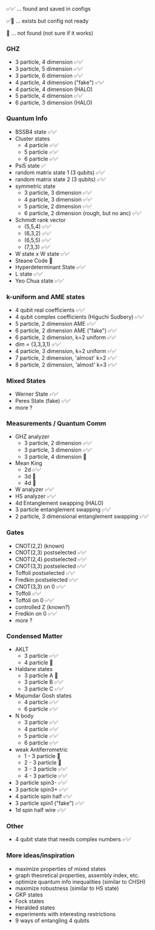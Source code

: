 
✅✅ ... found and saved in configs

✅🤔 ... exists but config not ready

🤔 ... not found (not sure if it works)

### GHZ
* 3 particle, 4 dimension ✅✅
* 3 particle, 5 dimension ✅✅
* 3 particle, 6 dimension ✅✅
* 4 particle, 4 dimension ("fake") ✅✅
* 4 particle, 4 dimension (HALO)
* 5 particle, 4 dimension ✅✅
* 6 particle, 3 dimension (HALO)

### Quantum Info
* BSSB4 state ✅✅
* Cluster states
  * 4 particle ✅✅
  * 5 particle ✅✅
  * 6 particle ✅✅
* Psi5 state ✅
* random matrix state 1 (3 qubits) ✅✅
* random matrix state 2 (3 qubits) ✅✅
* symmetric state
  * 3 particle, 3 dimension ✅✅
  * 4 particle, 3 dimension ✅✅
  * 5 particle, 2 dimension ✅✅
  * 6 particle, 2 dimension (rough, but no anc) ✅✅
* Schmidt rank vector
  * (5,5,4) ✅✅
  * (6,3,2) ✅✅
  * (6,5,5) ✅✅
  * (7,3,3) ✅✅
* W state x W state ✅✅
* Steane Code 🤔
* Hyperdeterminant State ✅✅
* L state ✅✅
* Yeo Chua state ✅✅

### k-uniform and AME states
* 4 qubit real coefficients ✅✅
* 4 qubit complex coefficients (Higuchi Sudbery)  ✅✅
* 5 particle, 2 dimension AME ✅✅
* 6 particle, 2 dimension AME ("fake")  ✅✅
* 6 particle, 2 dimension, k=2 uniform  ✅✅
* dim = (3,3,3,1) ✅✅
* 4 particle, 3 dimension, k=2 uniform ✅✅
* 7 particle, 2 dimension, 'almost' k=2  ✅✅
* 8 particle, 2 dimension, 'almost' k=3  ✅✅

### Mixed States
* Werner State ✅✅
* Peres State (fake) ✅✅
* more ?

### Measurements / Quantum Comm
* GHZ analyzer
  * 3 particle, 2 dimension ✅✅
  * 3 particle, 3 dimension ✅✅
  * 3 particle, 4 dimension 🤔
* Mean King
  * 2d ✅✅
  * 3d 🤔
  * 4d 🤔
* W analyzer ✅✅
* HS analyzer ✅✅
* 4d Entanglement swapping (HALO)
* 3 particle entanglement swapping ✅✅
* 2 particle, 3 dimensional entanglement swapping  ✅✅

### Gates
* CNOT(2,2) (known)
* CNOT(2,3) postselected ✅✅
* CNOT(2,4) postselected ✅✅
* CNOT(3,3) postselected ✅✅
* Toffoli postselected ✅✅
* Fredkin postselected ✅✅
* CNOT(3,3) on 0 ✅✅
* Toffoli ✅✅
* Toffoli on 0 ✅✅
* controlled Z (known?)
* Fredkin on 0 ✅✅
* more ?

### Condensed Matter
* AKLT
  * 3 particle ✅✅
  * 4 particle 🤔
* Haldane states
  * 3 particle A 🤔
  * 3 particle B ✅✅
  * 3 particle C ✅✅
* Majumdar Gosh states
  * 4 particle ✅✅
  * 6 particle ✅✅
* N body
  * 3 particle ✅✅
  * 4 particle ✅✅
  * 5 particle ✅✅
  * 6 particle ✅✅
* weak Antiferrometric
  * 1 - 3 particle 🤔
  * 2 - 3 particle 🤔
  * 3 - 3 particle ✅✅
  * 4 - 3 particle ✅✅
* 3 particle spin3- ✅✅
* 3 particle spin3+ ✅✅
* 4 particle spin half ✅✅
* 3 particle spin1 ("fake") ✅✅
* 1d spin half wire ✅✅

### Other
* 4 qubit state that needs complex numbers ✅✅

### More ideas/inspiration
* maximize properties of mixed states
* graph theoretical properties, assembly index, etc.
* optimize quantum info inequalities (similar to CHSH)
* maximize robustness (similar to HS state)
* GKP states
* Fock states
* Heralded states
* experiments with interesting restrictions
* 9 ways of entangling 4 qubits
